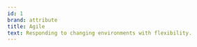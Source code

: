 ```yaml
---
id: 1
brand: attribute
title: Agile
text: Responding to changing environments with flexibility.
---
```

